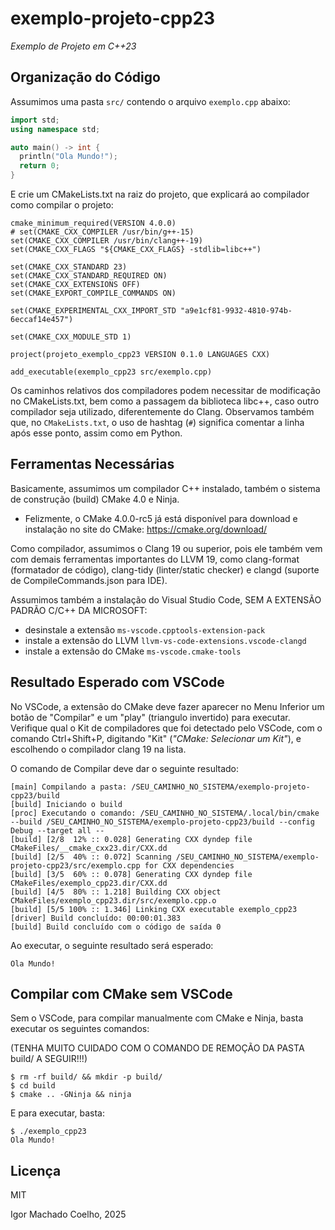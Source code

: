 # exemplo-projeto-cpp23

*Exemplo de Projeto em C++23*

## Organização do Código

Assumimos uma pasta `src/` contendo o arquivo `exemplo.cpp` abaixo:

```.cpp
import std;
using namespace std;

auto main() -> int {
  println("Ola Mundo!");
  return 0;
}
```

E crie um CMakeLists.txt na raiz do projeto, que explicará ao compilador como compilar o projeto:

```
cmake_minimum_required(VERSION 4.0.0)
# set(CMAKE_CXX_COMPILER /usr/bin/g++-15)
set(CMAKE_CXX_COMPILER /usr/bin/clang++-19)
set(CMAKE_CXX_FLAGS "${CMAKE_CXX_FLAGS} -stdlib=libc++")

set(CMAKE_CXX_STANDARD 23)
set(CMAKE_CXX_STANDARD_REQUIRED ON)
set(CMAKE_CXX_EXTENSIONS OFF)
set(CMAKE_EXPORT_COMPILE_COMMANDS ON)

set(CMAKE_EXPERIMENTAL_CXX_IMPORT_STD "a9e1cf81-9932-4810-974b-6eccaf14e457")

set(CMAKE_CXX_MODULE_STD 1)

project(projeto_exemplo_cpp23 VERSION 0.1.0 LANGUAGES CXX)

add_executable(exemplo_cpp23 src/exemplo.cpp)
```

Os caminhos relativos dos compiladores podem necessitar de modificação no CMakeLists.txt, bem como a passagem da biblioteca libc++, caso outro compilador seja utilizado, diferentemente do Clang.
Observamos também que, no `CMakeLists.txt`, o uso de hashtag (`#`) significa comentar a linha após esse ponto, assim como em Python.

## Ferramentas Necessárias

Basicamente, assumimos um compilador C++ instalado, também o sistema de construção (build) CMake 4.0 e Ninja.

- Felizmente, o CMake 4.0.0-rc5 já está disponível para download e instalação no site do CMake: https://cmake.org/download/ 

Como compilador, assumimos o Clang 19 ou superior, pois ele também vem com demais ferramentas importantes do LLVM 19, como clang-format (formatador de código), clang-tidy (linter/static checker) e clangd (suporte de CompileCommands.json para IDE).

Assumimos também a instalação do Visual Studio Code, SEM A EXTENSÃO PADRÃO C/C++ DA MICROSOFT:

- desinstale a extensão `ms-vscode.cpptools-extension-pack`
- instale a extensão do LLVM `llvm-vs-code-extensions.vscode-clangd`
- instale a extensão do CMake `ms-vscode.cmake-tools`

## Resultado Esperado com VSCode

No VSCode, a extensão do CMake deve fazer aparecer no Menu Inferior um botão de "Compilar" e um "play" (triangulo invertido) para executar.
Verifique qual o Kit de compiladores que foi detectado pelo VSCode, com o comando Ctrl+Shift+P, digitando "Kit" (*"CMake: Selecionar um Kit"*),
e escolhendo o compilador clang 19 na lista.

O comando de Compilar deve dar o seguinte resultado:

```
[main] Compilando a pasta: /SEU_CAMINHO_NO_SISTEMA/exemplo-projeto-cpp23/build 
[build] Iniciando o build
[proc] Executando o comando: /SEU_CAMINHO_NO_SISTEMA/.local/bin/cmake --build /SEU_CAMINHO_NO_SISTEMA/exemplo-projeto-cpp23/build --config Debug --target all --
[build] [2/8  12% :: 0.028] Generating CXX dyndep file CMakeFiles/__cmake_cxx23.dir/CXX.dd
[build] [2/5  40% :: 0.072] Scanning /SEU_CAMINHO_NO_SISTEMA/exemplo-projeto-cpp23/src/exemplo.cpp for CXX dependencies
[build] [3/5  60% :: 0.078] Generating CXX dyndep file CMakeFiles/exemplo_cpp23.dir/CXX.dd
[build] [4/5  80% :: 1.218] Building CXX object CMakeFiles/exemplo_cpp23.dir/src/exemplo.cpp.o
[build] [5/5 100% :: 1.346] Linking CXX executable exemplo_cpp23
[driver] Build concluído: 00:00:01.383
[build] Build concluído com o código de saída 0
```

Ao executar, o seguinte resultado será esperado:

```
Ola Mundo!
```

## Compilar com CMake sem VSCode

Sem o VSCode, para compilar manualmente com CMake e Ninja, basta executar os seguintes comandos:

(TENHA MUITO CUIDADO COM O COMANDO DE REMOÇÃO DA PASTA build/ A SEGUIR!!!)

```
$ rm -rf build/ && mkdir -p build/
$ cd build
$ cmake .. -GNinja && ninja
```

E para executar, basta:

```
$ ./exemplo_cpp23 
Ola Mundo!
```

## Licença

MIT

Igor Machado Coelho, 2025
